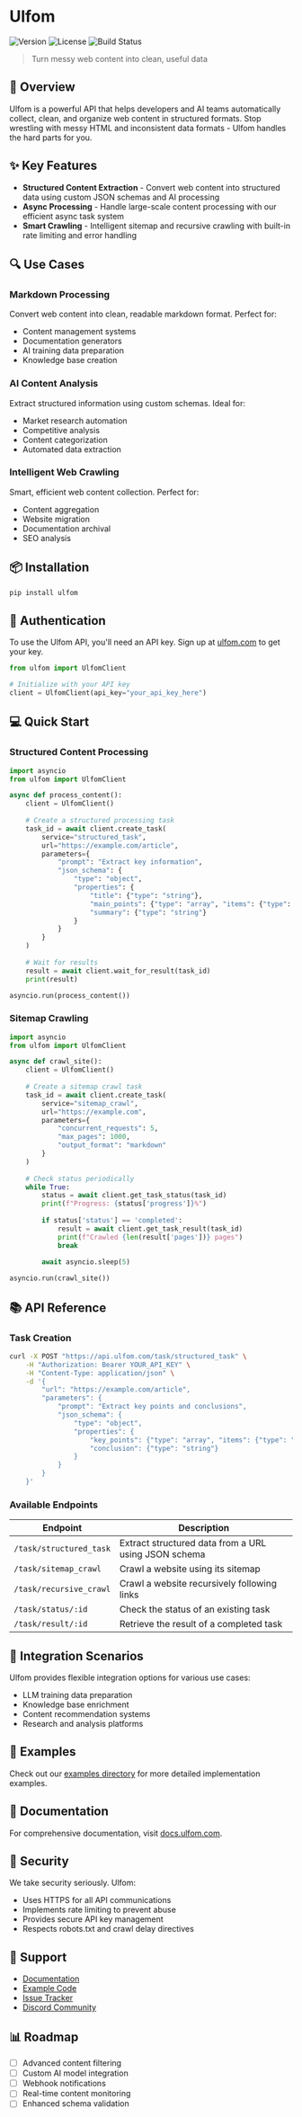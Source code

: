 # Ulfom

![Version](https://img.shields.io/badge/version-beta-blue)
![License](https://img.shields.io/badge/license-MIT-green)
![Build Status](https://img.shields.io/badge/build-passing-brightgreen)

> Turn messy web content into clean, useful data

## 🚀 Overview

Ulfom is a powerful API that helps developers and AI teams automatically collect, clean, and organize web content in structured formats. Stop wrestling with messy HTML and inconsistent data formats - Ulfom handles the hard parts for you.

## ✨ Key Features

- **Structured Content Extraction** - Convert web content into structured data using custom JSON schemas and AI processing
- **Async Processing** - Handle large-scale content processing with our efficient async task system
- **Smart Crawling** - Intelligent sitemap and recursive crawling with built-in rate limiting and error handling

## 🔍 Use Cases

### Markdown Processing
Convert web content into clean, readable markdown format. Perfect for:
- Content management systems
- Documentation generators
- AI training data preparation
- Knowledge base creation

### AI Content Analysis
Extract structured information using custom schemas. Ideal for:
- Market research automation
- Competitive analysis
- Content categorization
- Automated data extraction

### Intelligent Web Crawling
Smart, efficient web content collection. Perfect for:
- Content aggregation
- Website migration
- Documentation archival
- SEO analysis

## 📦 Installation

```bash
pip install ulfom
```

## 🔑 Authentication

To use the Ulfom API, you'll need an API key. Sign up at [ulfom.com](https://www.ulfom.com) to get your key.

```python
from ulfom import UlfomClient

# Initialize with your API key
client = UlfomClient(api_key="your_api_key_here")
```

## 💻 Quick Start

### Structured Content Processing

```python
import asyncio
from ulfom import UlfomClient

async def process_content():
    client = UlfomClient()
    
    # Create a structured processing task
    task_id = await client.create_task(
        service="structured_task",
        url="https://example.com/article",
        parameters={
            "prompt": "Extract key information",
            "json_schema": {
                "type": "object",
                "properties": {
                    "title": {"type": "string"},
                    "main_points": {"type": "array", "items": {"type": "string"}},
                    "summary": {"type": "string"}
                }
            }
        }
    )
    
    # Wait for results
    result = await client.wait_for_result(task_id)
    print(result)

asyncio.run(process_content())
```

### Sitemap Crawling

```python
import asyncio
from ulfom import UlfomClient

async def crawl_site():
    client = UlfomClient()
    
    # Create a sitemap crawl task
    task_id = await client.create_task(
        service="sitemap_crawl",
        url="https://example.com",
        parameters={
            "concurrent_requests": 5,
            "max_pages": 1000,
            "output_format": "markdown"
        }
    )
    
    # Check status periodically
    while True:
        status = await client.get_task_status(task_id)
        print(f"Progress: {status['progress']}%")
        
        if status['status'] == 'completed':
            result = await client.get_task_result(task_id)
            print(f"Crawled {len(result['pages'])} pages")
            break
            
        await asyncio.sleep(5)

asyncio.run(crawl_site())
```

## 📚 API Reference

### Task Creation

```bash
curl -X POST "https://api.ulfom.com/task/structured_task" \
    -H "Authorization: Bearer YOUR_API_KEY" \
    -H "Content-Type: application/json" \
    -d '{
        "url": "https://example.com/article",
        "parameters": {
            "prompt": "Extract key points and conclusions",
            "json_schema": {
                "type": "object",
                "properties": {
                    "key_points": {"type": "array", "items": {"type": "string"}},
                    "conclusion": {"type": "string"}
                }
            }
        }
    }'
```

### Available Endpoints

| Endpoint | Description |
|----------|-------------|
| `/task/structured_task` | Extract structured data from a URL using JSON schema |
| `/task/sitemap_crawl` | Crawl a website using its sitemap |
| `/task/recursive_crawl` | Crawl a website recursively following links |
| `/task/status/:id` | Check the status of an existing task |
| `/task/result/:id` | Retrieve the result of a completed task |

## 🤝 Integration Scenarios

Ulfom provides flexible integration options for various use cases:
- LLM training data preparation
- Knowledge base enrichment
- Content recommendation systems
- Research and analysis platforms

## 📄 Examples

Check out our [examples directory](./examples) for more detailed implementation examples.

## 📝 Documentation

For comprehensive documentation, visit [docs.ulfom.com](https://docs.ulfom.com).

## 🔐 Security

We take security seriously. Ulfom:
- Uses HTTPS for all API communications
- Implements rate limiting to prevent abuse
- Provides secure API key management
- Respects robots.txt and crawl delay directives

## 🤔 Support

- [Documentation](https://docs.ulfom.com)
- [Example Code](https://github.com/ulfom/examples)
- [Issue Tracker](https://github.com/ulfom/ulfom/issues)
- [Discord Community](https://discord.gg/ulfom)

## 📊 Roadmap

- [ ] Advanced content filtering
- [ ] Custom AI model integration
- [ ] Webhook notifications
- [ ] Real-time content monitoring
- [ ] Enhanced schema validation
